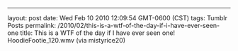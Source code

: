 ---
layout: post
date: Wed Feb 10 2010 12:09:54 GMT-0600 (CST)
tags: Tumblr Posts
permalink: /2010/02/this-is-a-wtf-of-the-day-if-i-have-ever-seen-one
title: This is a WTF of the day if I have ever seen one!
HoodieFootie_120.wmv (via mistyrice20)


